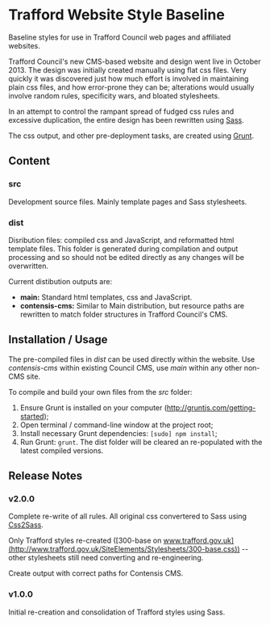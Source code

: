 Trafford Website Style Baseline
===============================

Baseline styles for use in Trafford Council web pages and affiliated websites.

Trafford Council's new CMS-based website and design went live in October 2013. 
The design was initially created manually using flat css files. 
Very quickly it was discovered just how much effort is involved in maintaining plain css files, and how error-prone they can be; alterations would usually involve random rules, specificity wars, and bloated stylesheets.

In an attempt to control the rampant spread of fudged css rules and excessive duplication,
the entire design has been rewritten using [Sass](http://sass-lang.com/).

The css output, and other pre-deployment tasks, are created using [Grunt](http://gruntjs.com/).

Content
-------

### src ###

Development source files. Mainly template pages and Sass stylesheets.

### dist ###

Disribution files: compiled css and JavaScript, and reformatted html template files.
This folder is generated during compilation and output processing and so should not be edited directly as any changes will be overwritten.

Current distibution outputs are:

- **main:** Standard html templates, css and JavaScript.
- **contensis-cms:** Similar to Main distribution, but resource paths are rewritten to match folder structures in Trafford Council's CMS.

Installation / Usage
--------------------

The pre-compiled files in _dist_ can be used directly within the website. Use _contensis-cms_ within existing Council CMS, use _main_ within any other non-CMS site.

To compile and build your own files from the _src_ folder:

1. Ensure Grunt is installed on your computer (http://gruntjs.com/getting-started);
2. Open terminal / command-line window at the project root;
3. Install necessary Grunt dependencies: ```[sudo] npm install```;
4. Run Grunt: ```grunt```. The dist folder will be cleared an re-populated with the latest compiled versions.

Release Notes
-------------

### v2.0.0 ###

Complete re-write of all rules. All original css convertered to Sass using [Css2Sass](http://sebastianpontow.de/css2compass/).

Only Trafford styles re-created ([300-base on www.trafford.gov.uk](http://www.trafford.gov.uk/SiteElements/Stylesheets/300-base.css)) -- other stylesheets still need converting and re-engineering.

Create output with correct paths for Contensis CMS.

### v1.0.0 ###

Initial re-creation and consolidation of Trafford styles using Sass.
